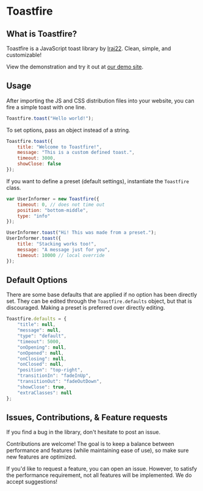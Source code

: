 # Toastfire

## What is Toastfire?

Toastfire is a JavaScript toast library by [lraj22](https://github.com/lraj22). Clean, simple, and customizable!

View the demonstration and try it out at [our demo site](https://lraj22.github.io/toastfire/).

## Usage

After importing the JS and CSS distribution files into your website, you can fire a simple toast with one line.

```js
Toastfire.toast("Hello world!");
```

To set options, pass an object instead of a string.

```js
Toastfire.toast({
	title: "Welcome to Toastfire!",
	message: "This is a custom defined toast.",
	timeout: 3000,
	showClose: false
});
```

If you want to define a preset (default settings), instantiate the `Toastfire` class.

```js
var UserInformer = new Toastfire({
	timeout: 0, // does not time out
	position: "bottom-middle",
	type: "info"
});

UserInformer.toast("Hi! This was made from a preset.");
UserInformer.toast({
	title: "Stacking works too!",
	message: "A message just for you",
	timeout: 10000 // local override
});
```
## Default Options

There are some base defaults that are applied if no option has been directly set. They can be edited through the `Toastfire.defaults` object, but that is discouraged. Making a preset is preferred over directly editing.

```js
Toastfire.defaults = {
	"title": null,
	"message": null,
	"type": "default",
	"timeout": 5000,
	"onOpening": null,
	"onOpened": null,
	"onClosing": null,
	"onClosed": null,
	"position": "top-right",
	"transitionIn": "fadeInUp",
	"transitionOut": "fadeOutDown",
	"showClose": true,
	"extraClasses": null
};
```

## Issues, Contributions, & Feature requests

If you find a bug in the library, don't hesitate to post an issue.

Contributions are welcome! The goal is to keep a balance between performance and features (while maintaining ease of use), so make sure new features are optimized.

If you'd like to request a feature, you can open an issue. However, to satisfy the performance requirement, not all features will be implemented. We do accept suggestions!
